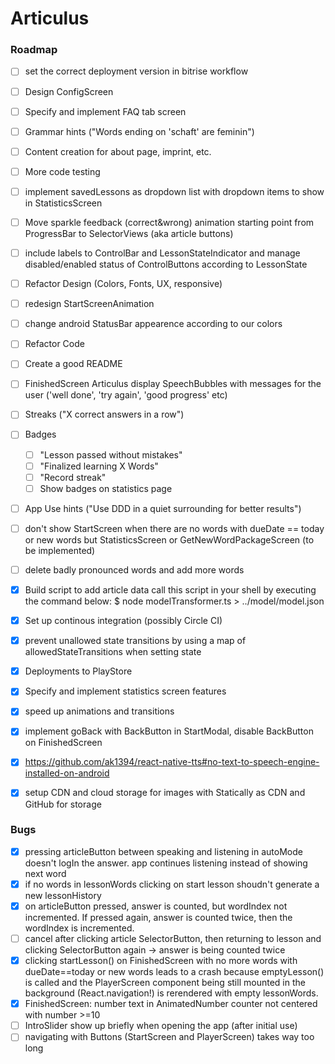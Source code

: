 # Articulus

### Roadmap

- [ ] set the correct deployment version in bitrise workflow
- [ ] Design ConfigScreen
- [ ] Specify and implement FAQ tab screen
- [ ] Grammar hints ("Words ending on 'schaft' are feminin")
- [ ] Content creation for about page, imprint, etc.
- [ ] More code testing
- [ ] implement savedLessons as dropdown list with dropdown items to show in StatisticsScreen
- [ ] Move sparkle feedback (correct&wrong) animation starting point from ProgressBar to SelectorViews (aka article buttons)
- [ ] include labels to ControlBar and LessonStateIndicator and manage disabled/enabled status of ControlButtons according to LessonState
- [ ] Refactor Design (Colors, Fonts, UX, responsive)
- [ ] redesign StartScreenAnimation
- [ ] change android StatusBar appearence according to our colors
- [ ] Refactor Code
- [ ] Create a good README
- [ ] FinishedScreen Articulus display SpeechBubbles with messages for the user ('well done', 'try again', 'good progress' etc)
- [ ] Streaks ("X correct answers in a row")
- [ ] Badges
  - [ ] "Lesson passed without mistakes"
  - [ ] "Finalized learning X Words"
  - [ ] "Record streak"
  - [ ] Show badges on statistics page
- [ ] App Use hints ("Use DDD in a quiet surrounding for better results")
- [ ] don't show StartScreen when there are no words with dueDate == today or new words but StatisticsScreen or GetNewWordPackageScreen (to be implemented)
- [ ] delete badly pronounced words and add more words

- [x] Build script to add article data
      call this script in your shell by executing the command below:
      \$ node modelTransformer.ts > ../model/model.json
- [x] Set up continous integration (possibly Circle CI)
- [x] prevent unallowed state transitions by using a map of allowedStateTransitions when setting state
- [x] Deployments to PlayStore
- [x] Specify and implement statistics screen features
- [x] speed up animations and transitions
- [x] implement goBack with BackButton in StartModal, disable BackButton on FinishedScreen
- [x] https://github.com/ak1394/react-native-tts#no-text-to-speech-engine-installed-on-android
- [x] setup CDN and cloud storage for images with Statically as CDN and GitHub for storage

### Bugs

- [x] pressing articleButton between speaking and listening in autoMode doesn't logIn the answer. app continues listening instead of showing next word
- [x] if no words in lessonWords clicking on start lesson shoudn't generate a new lessonHistory
- [x] on articleButton pressed, answer is counted, but wordIndex not incremented. If pressed again, answer is counted twice, then the wordIndex is incremented.
- [ ] cancel after clicking article SelectorButton, then returning to lesson and clicking SelectorButton again -> answer is being counted twice
- [x] clicking startLesson() on FinishedScreen with no more words with dueDate==today or new words leads to a crash because emptyLesson() is called and the PlayerScreen component being still
      mounted in the background (React.navigation!) is rerendered with empty lessonWords.
- [x] FinishedScreen: number text in AnimatedNumber counter not centered with number >=10
- [ ] IntroSlider show up briefly when opening the app (after initial use)
- [ ] navigating with Buttons (StartScreen and PlayerScreen) takes way too long
